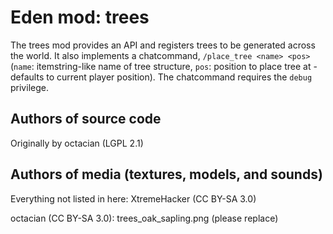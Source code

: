 Eden mod: trees
===============

The trees mod provides an API and registers trees to be generated across the world. It also implements a chatcommand, `/place_tree <name> <pos>` (`name`: itemstring-like name of tree structure, `pos`: position to place tree at - defaults to current player position). The chatcommand requires the `debug` privilege.

Authors of source code
----------------------
Originally by octacian (LGPL 2.1)

Authors of media (textures, models, and sounds)
-----------------------------------------------
Everything not listed in here:
XtremeHacker (CC BY-SA 3.0)

octacian (CC BY-SA 3.0):
	trees_oak_sapling.png (please replace)
